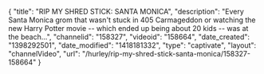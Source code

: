 {
    "title": "RIP MY SHRED STICK: SANTA MONICA",
    "description": "Every Santa Monica grom that wasn't stuck in 405 Carmageddon or watching the new Harry Potter movie -- which ended up being about 20 kids -- was at the beach...",
    "channelid": "158327",
    "videoid": "158664",
    "date_created": "1398292501",
    "date_modified": "1418181332",
    "type": "captivate",
    "layout": "channelVideo",
    "url": "\/hurley\/rip-my-shred-stick-santa-monica\/158327-158664"
}